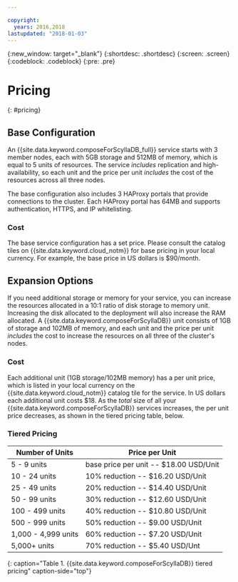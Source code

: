 ```yaml
---

copyright:
  years: 2016,2018
lastupdated: "2018-01-03"
---
```


{:new_window: target="_blank"}
{:shortdesc: .shortdesc}
{:screen: .screen}
{:codeblock: .codeblock}
{:pre: .pre}

# Pricing
{: #pricing}

## Base Configuration
An {{site.data.keyword.composeForScyllaDB_full}} service starts with 3 member nodes, each with 5GB storage and 512MB of memory, which is equal to 5 units of resources. The service _includes_ replication and high-availability, so each unit and the price per unit _includes_ the cost of the resources across all three nodes.

The base configuration also includes 3 HAProxy portals that provide connections to the cluster. Each HAProxy portal has 64MB and supports authentication, HTTPS, and IP whitelisting.

### Cost
The base service configuration has a set price. Please consult the catalog tiles on {{site.data.keyword.cloud_notm}} for base pricing in your local currency. For example, the base price in US dollars is $90/month.

## Expansion Options
If you need additional storage or memory for your service, you can increase the resources allocated in a 10:1 ratio of disk storage to memory unit. Increasing the disk allocated to the deployment will also increase the RAM allocated. A {{site.data.keyword.composeForScyllaDB}} unit consists of 1GB of storage and 102MB of memory, and each unit and the price per unit _includes_ the cost to increase the resources on all three of the cluster's nodes.

### Cost
Each additional unit (1GB storage/102MB memory) has a per unit price, which is listed in your local currency on the {{site.data.keyword.cloud_notm}} catalog tile for the service. In US dollars each additional unit costs $18. As the _total_ size of all your {{site.data.keyword.composeForScyllaDB}} services increases, the per unit price decreases, as shown in the tiered pricing table, below.

### Tiered Pricing
Number of Units|Price per Unit
----------|-----------
5 - 9 units|base price per unit -- $18.00 USD/Unit
10 - 24 units|10% reduction -- $16.20 USD/Unit
25 - 49 units|20% reduction -- $14.40 USD/Unit
50 - 99 units|30% reduction -- $12.60 USD/Unit
100 - 499 units|40% reduction -- $10.80 USD/Unit
500 - 999 units|50% reduction -- $9.00 USD/Unit
1,000 - 4,999 units|60% reduction -- $7.20 USD/Unit
5,000+ units|70% reduction -- $5.40 USD/Unt
{: caption="Table 1. {{site.data.keyword.composeForScyllaDB}} tiered pricing" caption-side="top"}
